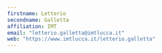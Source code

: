 ```yaml
---
firstname: Letterio
secondname: Galletta
affiliation: IMT
email: "letterio.galletta@imtlucca.it"
web: "https://www.imtlucca.it/letterio.galletta"
---
```

